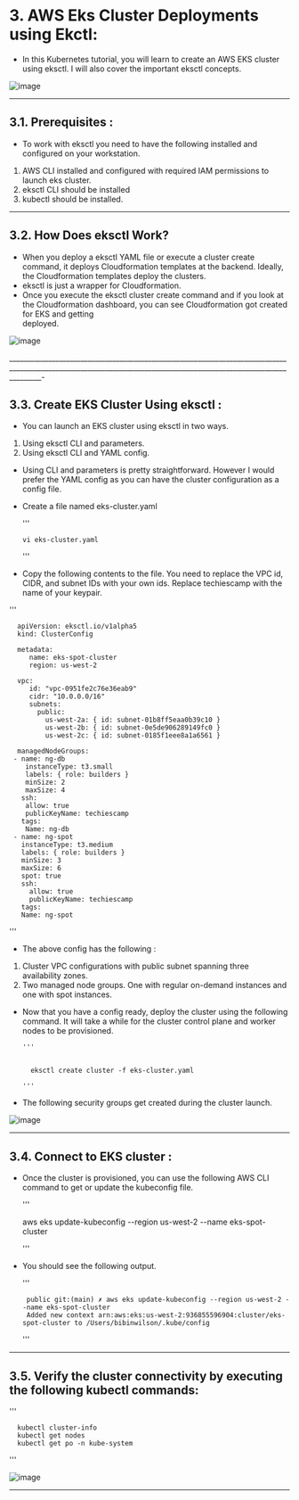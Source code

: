 
# 3. AWS Eks Cluster Deployments using  Ekctl:

+ In this Kubernetes tutorial, you will learn to create an AWS EKS cluster using eksctl. I will also cover the important eksctl concepts.

![image](https://user-images.githubusercontent.com/105772882/227536535-43623f0d-3b7f-4579-9e5f-d547d3ac4b67.png)

_____________________________________________________________________________________________________________________________________________________________________

## 3.1. Prerequisites :

+ To work with eksctl you need to have the following installed and configured on your workstation.
1. AWS CLI installed and configured with required IAM permissions to launch eks cluster.
2. eksctl CLI should be installed
3. kubectl should be installed.

_____________________________________________________________________________________________________________________________________________________________________

## 3.2. How Does eksctl Work?

+ When you deploy a eksctl YAML file or execute a cluster create command, it deploys Cloudformation templates at the backend. Ideally, the Cloudformation templates       deploy the clusters.
+ eksctl is just a wrapper for Cloudformation.
+ Once you execute the eksctl cluster create command and if you look at the Cloudformation dashboard, you can see Cloudformation got created for EKS and getting       
  deployed.

![image](https://user-images.githubusercontent.com/105772882/227537366-d713f91a-3404-4238-9c9a-b6623eac13aa.png)

_____________________________________________________________________________________________________________________________________________________________________-

## 3.3. Create EKS Cluster Using eksctl :

+ You can launch an EKS cluster using eksctl in two ways.
1. Using eksctl CLI and parameters.
2. Using eksctl CLI and YAML config.

+ Using CLI and parameters is pretty straightforward. However I would prefer the YAML config as you can have the cluster configuration as a config file.
+ Create a file named eks-cluster.yaml

    '''
      
      vi eks-cluster.yaml 
    '''
+ Copy the following contents to the file. You need to replace the VPC id, CIDR, and subnet IDs with your own ids. Replace techiescamp with the name of your           keypair.

 
 '''

      apiVersion: eksctl.io/v1alpha5
      kind: ClusterConfig

      metadata:
         name: eks-spot-cluster
         region: us-west-2

      vpc:
         id: "vpc-0951fe2c76e36eab9"
         cidr: "10.0.0.0/16"
         subnets:
           public:
             us-west-2a: { id: subnet-01b8ff5eaa0b39c10 }
             us-west-2b: { id: subnet-0e5de906289149fc0 }
             us-west-2c: { id: subnet-0185f1eee8a1a6561 }

      managedNodeGroups:
     - name: ng-db
        instanceType: t3.small
        labels: { role: builders }
        minSize: 2
        maxSize: 4
       ssh: 
        allow: true
        publicKeyName: techiescamp
       tags:
        Name: ng-db
     - name: ng-spot
       instanceType: t3.medium
       labels: { role: builders }
       minSize: 3
       maxSize: 6
       spot: true
       ssh: 
         allow: true
         publicKeyName: techiescamp
       tags:
       Name: ng-spot
	   
	   
 '''   

+ The above config has the following :
1. Cluster VPC configurations with public subnet spanning three availability zones.
2. Two managed node groups. One with regular on-demand instances and one with spot instances.

+ Now that you have a config ready, deploy the cluster using the following command. It will take a while for the cluster control plane and worker nodes to be provisioned.


      '''
	    
		
		eksctl create cluster -f eks-cluster.yaml
		
	  '''
	  
+ The following security groups get created during the cluster launch.

![image](https://user-images.githubusercontent.com/105772882/227540305-c8b6b60b-3ff3-447a-9333-e742e27aa3a8.png)

_____________________________________________________________________________________________________________________________________________________________________

## 3.4. Connect to EKS cluster :

+ Once the cluster is provisioned, you can use the following AWS CLI command to get or update the kubeconfig file.

   '''
     
	 aws eks update-kubeconfig --region us-west-2 --name eks-spot-cluster

   '''
   
+ You should see the following output.

   '''

       public git:(main) ✗ aws eks update-kubeconfig --region us-west-2 --name eks-spot-cluster
       Added new context arn:aws:eks:us-west-2:936855596904:cluster/eks-spot-cluster to /Users/bibinwilson/.kube/config
   '''


_____________________________________________________________________________________________________________________________________________________________________


## 3.5. Verify the cluster connectivity by executing the following kubectl commands:


   '''
      
      kubectl cluster-info
      kubectl get nodes
      kubectl get po -n kube-system

   '''

![image](https://user-images.githubusercontent.com/105772882/227541764-1cbf5afe-210b-4780-b7a1-17f4fc3858eb.png)

_____________________________________________________________________________________________________________________________________________________________________




